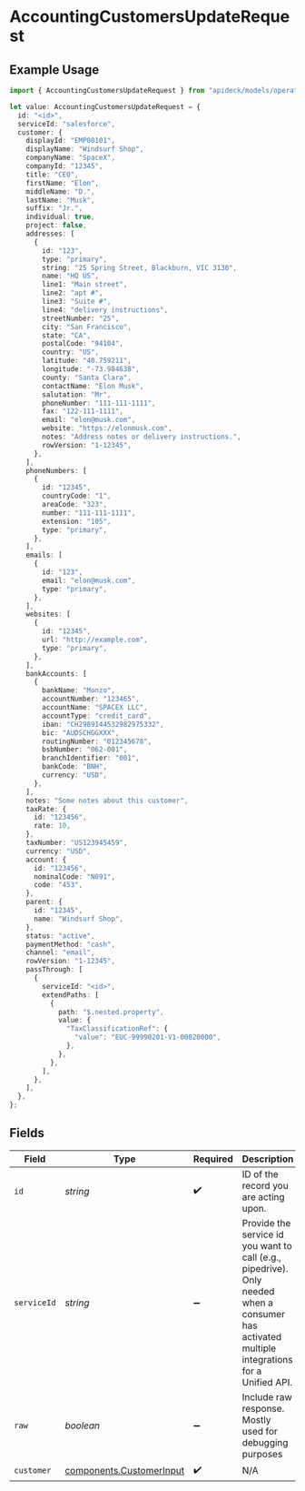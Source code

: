# AccountingCustomersUpdateRequest

## Example Usage

```typescript
import { AccountingCustomersUpdateRequest } from "apideck/models/operations";

let value: AccountingCustomersUpdateRequest = {
  id: "<id>",
  serviceId: "salesforce",
  customer: {
    displayId: "EMP00101",
    displayName: "Windsurf Shop",
    companyName: "SpaceX",
    companyId: "12345",
    title: "CEO",
    firstName: "Elon",
    middleName: "D.",
    lastName: "Musk",
    suffix: "Jr.",
    individual: true,
    project: false,
    addresses: [
      {
        id: "123",
        type: "primary",
        string: "25 Spring Street, Blackburn, VIC 3130",
        name: "HQ US",
        line1: "Main street",
        line2: "apt #",
        line3: "Suite #",
        line4: "delivery instructions",
        streetNumber: "25",
        city: "San Francisco",
        state: "CA",
        postalCode: "94104",
        country: "US",
        latitude: "40.759211",
        longitude: "-73.984638",
        county: "Santa Clara",
        contactName: "Elon Musk",
        salutation: "Mr",
        phoneNumber: "111-111-1111",
        fax: "122-111-1111",
        email: "elon@musk.com",
        website: "https://elonmusk.com",
        notes: "Address notes or delivery instructions.",
        rowVersion: "1-12345",
      },
    ],
    phoneNumbers: [
      {
        id: "12345",
        countryCode: "1",
        areaCode: "323",
        number: "111-111-1111",
        extension: "105",
        type: "primary",
      },
    ],
    emails: [
      {
        id: "123",
        email: "elon@musk.com",
        type: "primary",
      },
    ],
    websites: [
      {
        id: "12345",
        url: "http://example.com",
        type: "primary",
      },
    ],
    bankAccounts: [
      {
        bankName: "Monzo",
        accountNumber: "123465",
        accountName: "SPACEX LLC",
        accountType: "credit_card",
        iban: "CH2989144532982975332",
        bic: "AUDSCHGGXXX",
        routingNumber: "012345678",
        bsbNumber: "062-001",
        branchIdentifier: "001",
        bankCode: "BNH",
        currency: "USD",
      },
    ],
    notes: "Some notes about this customer",
    taxRate: {
      id: "123456",
      rate: 10,
    },
    taxNumber: "US123945459",
    currency: "USD",
    account: {
      id: "123456",
      nominalCode: "N091",
      code: "453",
    },
    parent: {
      id: "12345",
      name: "Windsurf Shop",
    },
    status: "active",
    paymentMethod: "cash",
    channel: "email",
    rowVersion: "1-12345",
    passThrough: [
      {
        serviceId: "<id>",
        extendPaths: [
          {
            path: "$.nested.property",
            value: {
              "TaxClassificationRef": {
                "value": "EUC-99990201-V1-00020000",
              },
            },
          },
        ],
      },
    ],
  },
};
```

## Fields

| Field                                                                                                                                         | Type                                                                                                                                          | Required                                                                                                                                      | Description                                                                                                                                   | Example                                                                                                                                       |
| --------------------------------------------------------------------------------------------------------------------------------------------- | --------------------------------------------------------------------------------------------------------------------------------------------- | --------------------------------------------------------------------------------------------------------------------------------------------- | --------------------------------------------------------------------------------------------------------------------------------------------- | --------------------------------------------------------------------------------------------------------------------------------------------- |
| `id`                                                                                                                                          | *string*                                                                                                                                      | :heavy_check_mark:                                                                                                                            | ID of the record you are acting upon.                                                                                                         |                                                                                                                                               |
| `serviceId`                                                                                                                                   | *string*                                                                                                                                      | :heavy_minus_sign:                                                                                                                            | Provide the service id you want to call (e.g., pipedrive). Only needed when a consumer has activated multiple integrations for a Unified API. | salesforce                                                                                                                                    |
| `raw`                                                                                                                                         | *boolean*                                                                                                                                     | :heavy_minus_sign:                                                                                                                            | Include raw response. Mostly used for debugging purposes                                                                                      |                                                                                                                                               |
| `customer`                                                                                                                                    | [components.CustomerInput](../../models/components/customerinput.md)                                                                          | :heavy_check_mark:                                                                                                                            | N/A                                                                                                                                           |                                                                                                                                               |